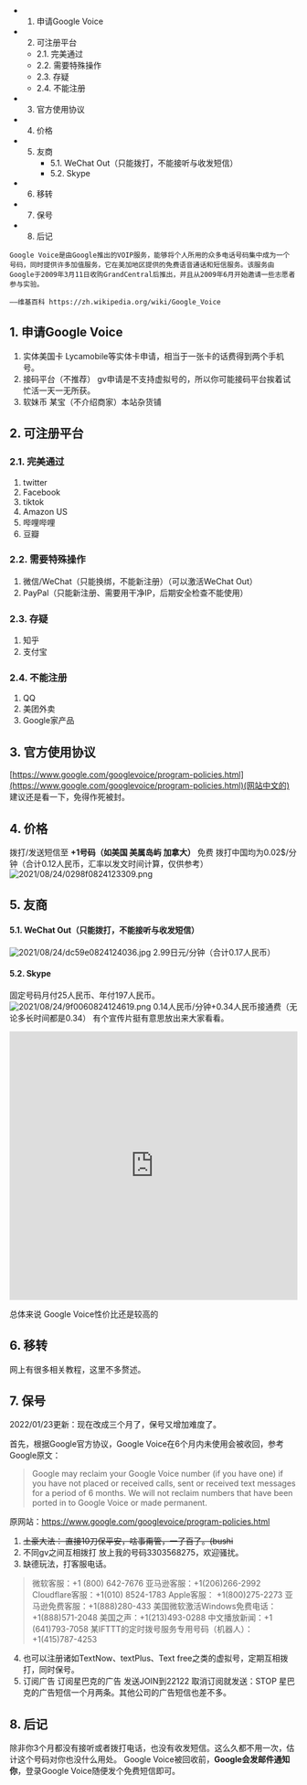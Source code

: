 <!-- TOC -->

- 1. 申请Google Voice
- 2. 可注册平台
    - 2.1. 完美通过
    - 2.2. 需要特殊操作
    - 2.3. 存疑
    - 2.4. 不能注册
- 3. 官方使用协议
- 4. 价格
- 5. 友商
        - 5.1. WeChat Out（只能拨打，不能接听与收发短信）
        - 5.2. Skype
- 6. 移转
- 7. 保号
- 8. 后记

<!-- /TOC -->

```
Google Voice是由Google推出的VOIP服务，能够将个人所用的众多电话号码集中成为一个
号码，同时提供许多加值服务，它在美加地区提供的免费语音通话和短信服务。该服务由
Google于2009年3月11日收购GrandCentral后推出，并且从2009年6月开始邀请一些志愿者参与实验。

——维基百科 https://zh.wikipedia.org/wiki/Google_Voice
```

## 1. 申请Google Voice
1. 实体美国卡
   Lycamobile等实体卡申请，相当于一张卡的话费得到两个手机号。
2. 接码平台（不推荐）
   gv申请是不支持虚拟号的，所以你可能接码平台挨着试忙活一天一无所获。
3. 软妹币
   某宝（不介绍商家）本站杂货铺

## 2. 可注册平台

### 2.1. 完美通过
1. twitter
2. Facebook
3. tiktok
4. Amazon US
5. 哔哩哔哩
6. 豆瓣

### 2.2. 需要特殊操作
1. 微信/WeChat（只能换绑，不能新注册）（可以激活WeChat Out）
2. PayPal（只能新注册、需要用干净IP，后期安全检查不能使用）

### 2.3. 存疑
1. 知乎
2. 支付宝

### 2.4. 不能注册
1. QQ
2. 美团外卖
3. Google家产品

## 3. 官方使用协议
[https://www.google.com/googlevoice/program-policies.html](https://www.google.com/googlevoice/program-policies.html)(网站中文的)
建议还是看一下，免得作死被封。

## 4. 价格
拨打/发送短信至 **+1号码（如美国 美属岛屿 加拿大）** 免费
拨打中国均为0.02$/分钟（合计0.12人民币，汇率以发文时间计算，仅供参考）
![2021/08/24/0298f0824123309.png](https://i1.xktu.xyz/2021/08/24/0298f0824123309.png)

## 5. 友商

#### 5.1. WeChat Out（只能拨打，不能接听与收发短信）
![2021/08/24/dc59e0824124036.jpg](https://i1.xktu.xyz/2021/08/24/dc59e0824124036.jpg)
2.99日元/分钟（合计0.17人民币）

#### 5.2. Skype
固定号码月付25人民币、年付197人民币。
![2021/08/24/9f0060824124619.png](https://i1.xktu.xyz/2021/08/24/9f0060824124619.png)
0.14人民币/分钟+0.34人民币接通费（无论多长时间都是0.34）
有个宣传片挺有意思放出来大家看看。

<div class="dm_player">  
<iframe src="https://video.ansetheisia.ink/?url=https://s3-us-west-5.sfo3.digitaloceanspaces.com/blog/video/nmsl.mp4"   
    allowfullscreen="allowfullscreen"   
    mozallowfullscreen="mozallowfullscreen"   
    msallowfullscreen="msallowfullscreen"   
    oallowfullscreen="oallowfullscreen"   
    webkitallowfullscreen="webkitallowfullscreen"   
    width="100%" height="470px" frameborder="0">  
</iframe>

总体来说 Google Voice性价比还是较高的

## 6. 移转
网上有很多相关教程，这里不多赘述。

## 7. 保号
2022/01/23更新：现在改成三个月了，保号又增加难度了。

首先，根据Google官方协议，Google Voice在6个月内未使用会被收回，参考Google原文：

> Google may reclaim your Google Voice number (if you have one) if you have not placed or received calls, sent or received text messages for a period of 6 months. We will not reclaim numbers that have been ported in to Google Voice or made permanent.

原网站：https://www.google.com/googlevoice/program-policies.html

1. ~~土豪大法：
	  直接10刀保平安，啥事甭管，一了百了。(bushi~~
 2. 不同gv之间互相拨打
	   放上我的号码3303568275，欢迎骚扰。
 3. 缺德玩法，打客服电话。

> 微软客服：+1 (800) 642-7676
> 亚马逊客服：+1(206)266-2992
> Cloudflare客服：+1(010) 8524-1783
> Apple客服： +1(800)275-2273
> 亚马逊免费客服：+1(888)280-433
> 美国微软激活Windows免费电话：+1(888)571-2048
> 美国之声：+1(213)493-0288
> 中文播放新闻：+1 (641)793-7058
> 某IFTTT的定时拨号服务专用号码（机器人）：+1(415)787-4253

4. 也可以注册诸如TextNow、textPlus、Text free之类的虚拟号，定期互相拨打，同时保号。
5. 订阅广告
订阅星巴克的广告 发送JOIN到22122
取消订阅就发送：STOP
星巴克的广告短信一个月两条。其他公司的广告短信也差不多。

## 8. 后记
除非你3个月都没有接听或者拨打电话，也没有收发短信。这么久都不用一次，估计这个号码对你也没什么用处。
Google Voice被回收前，**Google会发邮件通知你**，登录Google Voice随便发个免费短信即可。